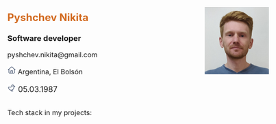 <body>
    <div style="margin-left: 50px; margin-top: 50px">
        <div style="display: inline-flex">
            <div style="font-size: large; text-align: left;
                    margin-right: 250px;">
                <p style="color: chocolate; font-size: x-large; font-weight: bold">Pyshchev Nikita</p>
                <p style="font-weight: bold">Software developer</p>
                <p style="font-size: medium">pyshchev.nikita@gmail.com</p>
                <p style="font-size: medium">
                    <img src="static/icons/home.png" alt="photo style" width="20">
                    Argentina, El Bolsón
                </p>
                <p>
                    <img src="static/icons/bird.png" alt="photo style" width="20">
                    <span>05.03.1987</span>
                </p>
            </div>
            <div style="width: 150px">
                <p><img src="static/images/img_2.png" alt="photo style"></p>
            </div>
        </div>
        <div style="font-size: medium;">
            <p>Tech stack in my projects:</p>
            <div style="font-size: medium;">
            <p> </p>
            </div>
        </div>
    </div>
</body>
